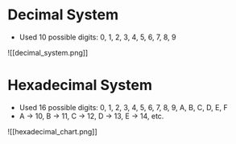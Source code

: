 # Decimal System
* Used 10 possible digits: 0, 1, 2, 3, 4, 5, 6, 7, 8, 9

 ![[decimal_system.png]]

# Hexadecimal System
* Used 16 possible digits: 0, 1, 2, 3, 4, 5, 6, 7, 8, 9, A, B, C, D, E, F
* A -> 10, B -> 11, C -> 12, D -> 13, E -> 14, etc.

![[hexadecimal_chart.png]]

